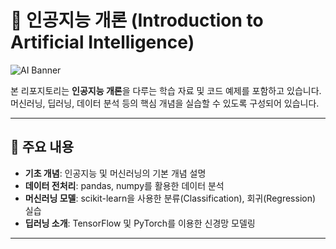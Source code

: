 # 🤖 인공지능 개론 (Introduction to Artificial Intelligence)

![AI Banner](https://your-image-url.com/banner.png) <!-- 필요시 이미지 URL 변경 -->

본 리포지토리는 **인공지능 개론**을 다루는 학습 자료 및 코드 예제를 포함하고 있습니다.  
머신러닝, 딥러닝, 데이터 분석 등의 핵심 개념을 실습할 수 있도록 구성되어 있습니다.

---

## 📌 주요 내용
- **기초 개념**: 인공지능 및 머신러닝의 기본 개념 설명
- **데이터 전처리**: pandas, numpy를 활용한 데이터 분석
- **머신러닝 모델**: scikit-learn을 사용한 분류(Classification), 회귀(Regression) 실습
- **딥러닝 소개**: TensorFlow 및 PyTorch를 이용한 신경망 모델링

---
